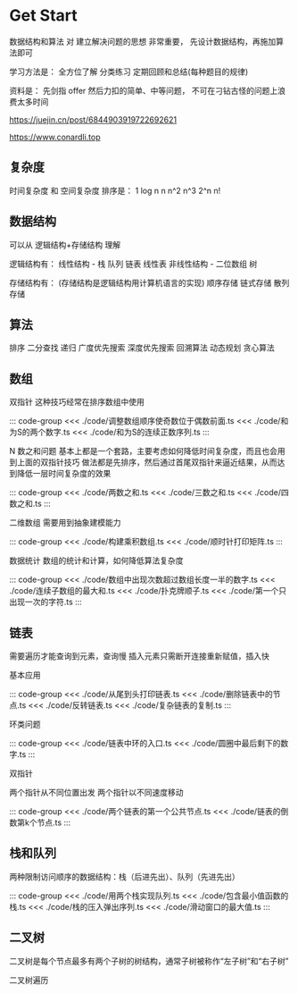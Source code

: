 # Get Start

数据结构和算法 对 建立解决问题的思想 非常重要，
先设计数据结构，再施加算法即可

学习方法是：
全方位了解 分类练习 定期回顾和总结(每种题目的规律)

资料是：
先剑指 offer 然后力扣的简单、中等问题，
不可在刁钻古怪的问题上浪费太多时间

https://juejin.cn/post/6844903919722692621

https://www.conardli.top

## 复杂度

时间复杂度 和 空间复杂度 排序是：
1
log n
n
n^2
n^3
2^n
n!

## 数据结构

可以从 逻辑结构+存储结构 理解

逻辑结构有：
线性结构 - 栈 队列 链表 线性表
非线性结构 - 二位数组 树

存储结构有：
(存储结构是逻辑结构用计算机语言的实现)
顺序存储 链式存储 散列存储

## 算法

排序 二分查找 递归 广度优先搜索 深度优先搜索 回溯算法 动态规划 贪心算法

## 数组

双指针
这种技巧经常在排序数组中使用

<!-- prettier-ignore-start -->
::: code-group
<<< ./code/调整数组顺序使奇数位于偶数前面.ts
<<< ./code/和为S的两个数字.ts
<<< ./code/和为S的连续正数序列.ts
:::
<!-- prettier-ignore-end -->

N 数之和问题
基本上都是一个套路，主要考虑如何降低时间复杂度，而且也会用到上面的双指针技巧
做法都是先排序，然后通过首尾双指针来逼近结果，从而达到降低一层时间复杂度的效果

<!-- prettier-ignore-start -->
::: code-group
<<< ./code/两数之和.ts
<<< ./code/三数之和.ts
<<< ./code/四数之和.ts
:::
<!-- prettier-ignore-end -->

二维数组
需要用到抽象建模能力

<!-- prettier-ignore-start -->
::: code-group
<<< ./code/构建乘积数组.ts
<<< ./code/顺时针打印矩阵.ts
:::
<!-- prettier-ignore-end -->

数据统计
数组的统计和计算，如何降低算法复杂度

<!-- prettier-ignore-start -->
::: code-group
<<< ./code/数组中出现次数超过数组长度一半的数字.ts
<<< ./code/连续子数组的最大和.ts
<<< ./code/扑克牌顺子.ts
<<< ./code/第一个只出现一次的字符.ts
:::
<!-- prettier-ignore-end -->

## 链表

需要遍历才能查询到元素，查询慢
插入元素只需断开连接重新赋值，插入快

基本应用

<!-- prettier-ignore-start -->
::: code-group
<<< ./code/从尾到头打印链表.ts
<<< ./code/删除链表中的节点.ts
<<< ./code/反转链表.ts
<<< ./code/复杂链表的复制.ts
:::
<!-- prettier-ignore-end -->

环类问题

<!-- prettier-ignore-start -->
::: code-group
<<< ./code/链表中环的入口.ts
<<< ./code/圆圈中最后剩下的数字.ts
:::
<!-- prettier-ignore-end -->

双指针

两个指针从不同位置出发
两个指针以不同速度移动

<!-- prettier-ignore-start -->
::: code-group
<<< ./code/两个链表的第一个公共节点.ts
<<< ./code/链表的倒数第k个节点.ts
:::
<!-- prettier-ignore-end -->

## 栈和队列

两种限制访问顺序的数据结构：栈（后进先出）、队列（先进先出）

<!-- prettier-ignore-start -->
::: code-group
<<< ./code/用两个栈实现队列.ts
<<< ./code/包含最小值函数的栈.ts
<<< ./code/栈的压入弹出序列.ts
<<< ./code/滑动窗口的最大值.ts
:::
<!-- prettier-ignore-end -->

## 二叉树

二叉树是每个节点最多有两个子树的树结构，通常子树被称作“左子树”和“右子树”

二叉树遍历

